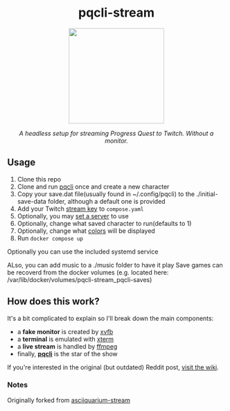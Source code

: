 <div align="center">
  
# pqcli-stream

<a href="https://www.twitch.tv/retrozelda" target="_blank"><img width="220px" src="https://img.shields.io/twitch/status/retrozelda?style=for-the-badge&logo=twitch&logoColor=EEEEEE&color=9146FF"></img></a>

*A headless setup for streaming Progress Quest to Twitch. Without a monitor.*

</div>

## Usage

1. Clone this repo
2. Clone and run [pqcli](https://github.com/rr-/pq-cli/) once and create a new character
3. Copy your save.dat file(usually found in ~/.config/pqcli) to the ./initial-save-data folder, although a default one is provided
4. Add your Twitch [stream key](https://www.twitch.tv/broadcast/dashboard/streamkey) to `compose.yaml`
5. Optionally, you may [set a server](https://github.com/tycrek/asciiquarium-stream/blob/master/stream.sh#L32) to use
6. Optionally, change what saved character to run(defaults to 1)
7. Optionally, change what [colors](https://critical.ch/xterm/) will be displayed
8. Run `docker compose up`

Optionally you can use the included systemd service

ALso, you can add music to a ./music folder to have it play
Save games can be recoverd from the docker volumes (e.g. located here: /var/lib/docker/volumes/pqcli-stream_pqcli-saves)

## How does this work?

It's a bit complicated to explain so I'll break down the main components:

- a **fake monitor** is created by [xvfb](https://www.x.org/releases/X11R7.6/doc/man/man1/Xvfb.1.xhtml)
- a **terminal** is emulated with [xterm](https://invisible-island.net/xterm/)
- a **live stream** is handled by [ffmpeg](https://ffmpeg.org/)
- finally, [**pqcli**](https://github.com/rr-/pq-cli/) is the star of the show

If you're interested in the original (but outdated) Reddit post, [visit the wiki](https://github.com/tycrek/asciiquarium-stream/wiki/Old-Reddit-Post).

### Notes

Originally forked from [asciiquarium-stream](https://github.com/tycrek/asciiquarium-stream)